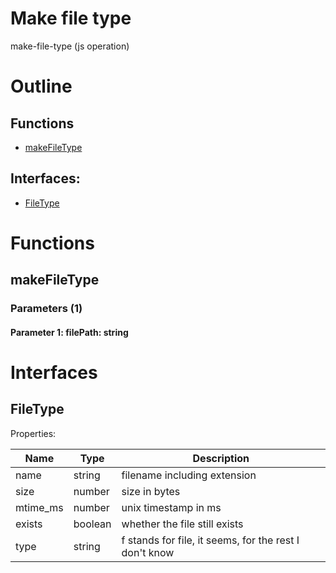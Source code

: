 # Make file type

make-file-type (js operation)



# Outline

## Functions

- [makeFileType](#makeFileType)

## Interfaces:

- [FileType](#FileType)



# Functions

## makeFileType

### Parameters (1)

#### Parameter 1: filePath: string

# Interfaces

## FileType

Properties: 

 | Name | Type | Description |
|---|---|---|
| name  | string | filename including extension |
| size  | number | size in bytes |
| mtime_ms  | number | unix timestamp in ms |
| exists  | boolean | whether the file still exists |
| type  | string | f stands for file, it seems, for the rest I don't know |


